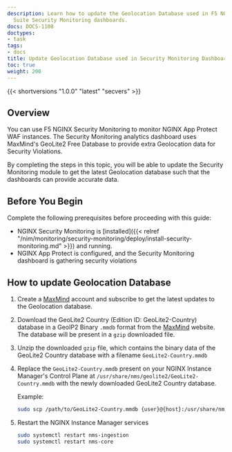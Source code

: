 ```yaml
---
description: Learn how to update the Geolocation Database used in F5 NGINX Management
  Suite Security Monitoring dashboards.
docs: DOCS-1108
doctypes:
- task
tags:
- docs
title: Update Geolocation Database used in Security Monitoring Dashboards
toc: true
weight: 200
---
```


{{< shortversions "1.0.0" "latest" "secvers" >}}



## Overview

You can use F5 NGINX Security Monitoring to monitor NGINX App Protect WAF instances. The Security Monitoring analytics dashboard uses MaxMind's GeoLite2 Free Database to provide extra Geolocation data for Security Violations.

By completing the steps in this topic, you will be able to update the Security Monitoring module to get the latest Geolocation database such that the dashboards can provide accurate data.

## Before You Begin

Complete the following prerequisites before proceeding with this guide:

- NGINX Security Monitoring is [installed]({{< relref "/nim/monitoring/security-monitoring/deploy/install-security-monitoring.md" >}}) and running.
- NGINX App Protect is configured, and the Security Monitoring dashboard is gathering security violations

## How to update Geolocation Database

1. Create a [MaxMind](https://dev.maxmind.com/geoip/geolite2-free-geolocation-data/) account and subscribe to get the latest updates to the Geolocation database.
1. Download the GeoLite2 Country (Edition ID: GeoLite2-Country) database in a GeoIP2 Binary `.mmdb` format from the [MaxMind](https://www.maxmind.com/en/accounts/current/geoip/downloads) website. The database will be present in a `gzip` downloaded file.
1. Unzip the downloaded `gzip` file, which contains the binary data of the GeoLite2 Country database with a filename `GeoLite2-Country.mmdb`
1. Replace the `GeoLite2-Country.mmdb` present on your NGINX Instance Manager's Control Plane at `/usr/share/nms/geolite2/GeoLite2-Country.mmdb` with the newly downloaded GeoLite2 Country database.

    Example:

    ```bash
    sudo scp /path/to/GeoLite2-Country.mmdb {user}@{host}:/usr/share/nms/geolite2/GeoLite2-Country.mmdb
    ```

1. Restart the NGINX Instance Manager services

    ```bash
    sudo systemctl restart nms-ingestion
    sudo systemctl restart nms-core
    ```
